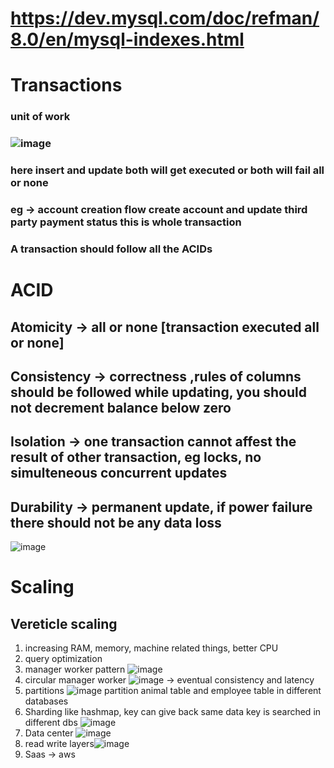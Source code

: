 # https://dev.mysql.com/doc/refman/8.0/en/mysql-indexes.html

# Transactions 
### unit of work
### ![image](https://github.com/sharayu134/Notes/assets/43854821/0e11045f-d100-4b28-9374-2eab915fd9bb)
### here insert and update both will get executed or both will fail all or none
### eg -> account creation flow create account and update third party payment status this is whole transaction
### A transaction should follow all the ACIDs

# **ACID**

## Atomicity -> all or none [transaction executed all or none]
## Consistency -> correctness ,rules of columns should be followed while updating, you should not decrement balance below zero
## Isolation -> one transaction cannot affest the result of other transaction,  eg locks, no simulteneous concurrent updates
## Durability -> permanent update, if power failure there should not be any data loss
![image](https://github.com/sharayu134/Notes/assets/43854821/80095559-4478-4377-af62-144456980fa9)

# Scaling 
## Vereticle scaling
1. increasing RAM, memory, machine related things, better CPU
2. query optimization
3. manager worker pattern  ![image](https://github.com/sharayu134/Notes/assets/43854821/acc99dde-c0eb-4776-bb02-03cef1858195)
4. circular manager worker ![image](https://github.com/sharayu134/Notes/assets/43854821/1b8d298e-8ef0-4937-8b8d-a2195f7e8a27)
-> eventual consistency and latency
5. partitions ![image](https://github.com/sharayu134/Notes/assets/43854821/4e75b7fd-aa93-4145-8ac0-0296b11dd6d6) partition animal table and employee table in different databases
6. Sharding like hashmap, key can give back same data key is searched in different dbs ![image](https://github.com/sharayu134/Notes/assets/43854821/04b3fed3-82f4-4bf6-9bc2-9d00838a6cc4)
7. Data center ![image](https://github.com/sharayu134/Notes/assets/43854821/9cc826ef-340e-4b64-aa50-7271f951a857)
8. read write layers![image](https://github.com/sharayu134/Notes/assets/43854821/368028b5-2f18-43be-b5af-6557ca2287bd)
9. Saas -> aws 



 


